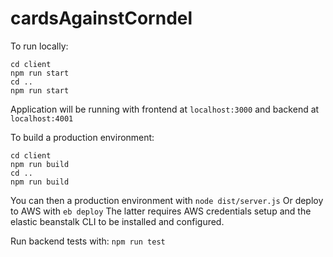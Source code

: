 # cardsAgainstCorndel

To run locally:
```
cd client
npm run start
cd ..
npm run start
```
Application will be running with frontend at `localhost:3000` and backend at `localhost:4001`

To build a production environment:

```
cd client
npm run build
cd ..
npm run build
```

You can then a production environment with `node dist/server.js`
Or deploy to AWS with `eb deploy`
The latter requires AWS credentials setup and the elastic beanstalk CLI to be installed and configured.

Run backend tests with:
`npm run test`
